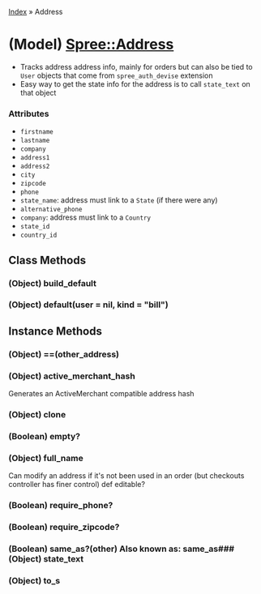 [Index](../_index.md) » Address

# (Model) [Spree::Address](https://github.com/spree/spree/blob/master/core/app/models/spree/address.rb)
* Tracks address address info, mainly for orders but can also be tied to `User` objects that come 
from `spree_auth_devise` extension
* Easy way to get the state info for the address is to call `state_text` on that object

### Attributes
* `firstname`
* `lastname`
* `company`
* `address1`
* `address2`
* `city`
* `zipcode`
* `phone`
* `state_name`: address must link to a `State` (if there were any)
* `alternative_phone`
* `company`: address must link to a `Country`
* `state_id`
* `country_id`

## Class Methods
### (Object) **build_default**


### (Object) **default**(user = nil, kind = "bill")


## Instance Methods
### (Object) **==**(other_address)


### (Object) **active_merchant_hash**
Generates an ActiveMerchant compatible address hash

### (Object) **clone**


###  (Boolean) **empty?**


### (Object) **full_name**
Can modify an address if it's not been used in an order (but checkouts
controller has finer control) def editable?

###  (Boolean) **require_phone?**


###  (Boolean) **require_zipcode?**


###  (Boolean) **same_as?**(other) Also known as: same_as### (Object) **state_text**


### (Object) **to_s**
